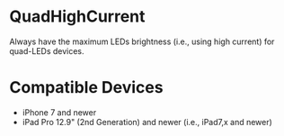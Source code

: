 QuadHighCurrent
=========
Always have the maximum LEDs brightness (i.e., using high current) for quad-LEDs devices.

Compatible Devices
=========

- iPhone 7 and newer
- iPad Pro 12.9" (2nd Generation) and newer (i.e., iPad7,x and newer)